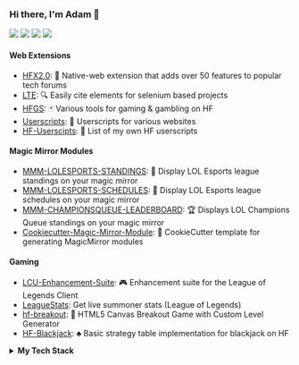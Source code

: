 ### Hi there, I'm Adam 👋
[![](https://img.shields.io/badge/-GitHub-%23181717?style=flat&logo=github)](https://github.com/xadamxk)
[![](https://img.shields.io/badge/LinkedIn-blue?style=flat&logo=linkedin)](https://www.linkedin.com/in/adam-koewler-526957a3/)
[![](https://img.shields.io/badge/Twitch-purple?style=flat&logo=twitch)](https://www.twitch.tv/xadamxk)
[![](https://img.shields.io/badge/Reddit-gray?style=flat&logo=reddit)](https://www.reddit.com/user/xadamxk/)

#### Web Extensions
- [HFX2.0](https://github.com/xadamxk/HFX2.0): 🧰 Native-web extension that adds over 50 features to popular tech forums
- [LTE](https://github.com/xadamxk/LTE): 🔍 Easily cite elements for selenium based projects
- [HFGS](https://github.com/xadamxk/HFGS): 🃏 Various tools for gaming & gambling on HF
- [Userscripts](https://github.com/xadamxk/Userscripts): 📖 Userscripts for various websites
- [HF-Userscipts](https://github.com/xadamxk/HF-Userscripts): 📃 List of my own HF userscripts
#### Magic Mirror Modules
- [MMM-LOLESPORTS-STANDINGS](https://github.com/xadamxk/MMM-LOLESPORTS-STANDINGS): 🥇 Display LOL Esports league standings on your magic mirror
- [MMM-LOLESPORTS-SCHEDULES](https://github.com/xadamxk/MMM-LOLESPORTS-SCHEDULES): 📅 Display LOL Esports league schedules on your magic mirror
- [MMM-CHAMPIONSQUEUE-LEADERBOARD](https://github.com/xadamxk/MMM-CHAMPIONSQUEUE-LEADERBOARD): 🏆 Displays LOL Champions Queue standings on your magic mirror
- [Cookiecutter-Magic-Mirror-Module](https://github.com/xadamxk/MMM-CHAMPIONSQUEUE-LEADERBOARD): :cookie: CookieCutter template for generating MagicMirror modules
#### Gaming
- [LCU-Enhancement-Suite](https://github.com/xadamxk/LCU-Enhancement-Suite): 🎮 Enhancement suite for the League of Legends Client
- [LeagueStats](https://github.com/xadamxk/LeagueStats):  Get live summoner stats (League of Legends)
- [hf-breakout](https://github.com/xadamxk/hf-breakout): 👾 HTML5 Canvas Breakout Game with Custom Level Generator
- [HF-Blackjack](https://github.com/xadamxk/HF-Blackjack): ♣️ Basic strategy table implementation for blackjack on HF

<details> 
  <summary><b>My Tech Stack</b></summary>
  <h3>Databases</h3>
  <img src="https://img.shields.io/badge/Amazon%20DynamoDB-4053D6?style=for-the-badge&logo=Amazon%20DynamoDB&logoColor=white"</img>
  <img src="https://img.shields.io/badge/MongoDB-%234ea94b.svg?style=for-the-badge&logo=mongodb&logoColor=white"</img>
  <img src="https://img.shields.io/badge/postgres-%23316192.svg?style=for-the-badge&logo=postgresql&logoColor=white"</img>
  <img src="https://img.shields.io/badge/redis-%23DD0031.svg?style=for-the-badge&logo=redis&logoColor=white"</img>
  
  <h3>Frameworks, Platforms, and Libraries</h3>
  <img src="https://img.shields.io/badge/angular-%23DD0031.svg?style=for-the-badge&logo=angular&logoColor=white"</img>
  <img src="https://img.shields.io/badge/bootstrap-%23563D7C.svg?style=for-the-badge&logo=bootstrap&logoColor=white"</img>
  <img src="https://img.shields.io/badge/chart.js-F5788D.svg?style=for-the-badge&logo=chart.js&logoColor=white"</img>
  <img src="https://img.shields.io/badge/Electron-191970?style=for-the-badge&logo=Electron&logoColor=white"</img>
  <img src="https://img.shields.io/badge/express.js-%23404d59.svg?style=for-the-badge&logo=express&logoColor=%2361DAFB"</img>
  <img src="https://img.shields.io/badge/jquery-%230769AD.svg?style=for-the-badge&logo=jquery&logoColor=white"</img>
  <img src="https://img.shields.io/badge/NPM-%23000000.svg?style=for-the-badge&logo=npm&logoColor=white"</img>
  <img src="https://img.shields.io/badge/Next-black?style=for-the-badge&logo=next.js&logoColor=white"</img>
  <img src="https://img.shields.io/badge/node.js-6DA55F?style=for-the-badge&logo=node.js&logoColor=white"</img>
  <img src="https://img.shields.io/badge/react-%2320232a.svg?style=for-the-badge&logo=react&logoColor=%2361DAFB"</img>
  <img src="https://img.shields.io/badge/tailwindcss-%2338B2AC.svg?style=for-the-badge&logo=tailwind-css&logoColor=white"</img>
  <img src="https://img.shields.io/badge/yarn-%232C8EBB.svg?style=for-the-badge&logo=yarn&logoColor=white"</img>
  
  <h3>Hosting/SaaS</h3>
  <img src="https://img.shields.io/badge/AWS-%23FF9900.svg?style=for-the-badge&logo=amazon-aws&logoColor=white"</img>
  <img src="https://img.shields.io/badge/firebase-%23039BE5.svg?style=for-the-badge&logo=firebase"</img>
  <img src="https://img.shields.io/badge/vercel-%23000000.svg?style=for-the-badge&logo=vercel&logoColor=white"</img>
  
  <h3>Languages</h3>
  <img src="https://img.shields.io/badge/css3-%231572B6.svg?style=for-the-badge&logo=css3&logoColor=white"</img>
  <img src="https://img.shields.io/badge/go-%2300ADD8.svg?style=for-the-badge&logo=go&logoColor=white"</img>
  <img src="https://img.shields.io/badge/html5-%23E34F26.svg?style=for-the-badge&logo=html5&logoColor=white"</img>
  <img src="https://img.shields.io/badge/java-%23ED8B00.svg?style=for-the-badge&logo=java&logoColor=white"</img>
  <img src="https://img.shields.io/badge/javascript-%23323330.svg?style=for-the-badge&logo=javascript&logoColor=%23F7DF1E"</img>
  <img src="https://img.shields.io/badge/python-3670A0?style=for-the-badge&logo=python&logoColor=ffdd54"</img>
  <img src="https://img.shields.io/badge/typescript-%23007ACC.svg?style=for-the-badge&logo=typescript&logoColor=white"</img>
  
  <h3>IDEs/Editors</h3>
  <img src="https://img.shields.io/badge/IntelliJ-000000.svg?style=for-the-badge&logo=intellij-idea&logoColor=white"</img>
  <img src="https://img.shields.io/badge/pycharm-143?style=for-the-badge&logo=pycharm&logoColor=black&color=black&labelColor=green"</img>
  <img src="https://img.shields.io/badge/Visual%20Studio%20Code-0078d7.svg?style=for-the-badge&logo=visual-studio-code&logoColor=white"</img>
  <img src="https://img.shields.io/badge/Visual%20Studio-5C2D91.svg?style=for-the-badge&logo=visual-studio&logoColor=white"</img>
  <img src="https://img.shields.io/badge/webstorm-143?style=for-the-badge&logo=webstorm&logoColor=white&color=black"</img>
  
  <h3>Operating Systems</h3>
  <img src="https://img.shields.io/badge/cent%20os-002260?style=for-the-badge&logo=centos&logoColor=F0F0F0"</img>
  <img src="https://img.shields.io/badge/iOS-000000?style=for-the-badge&logo=ios&logoColor=white"</img>
  <img src="https://img.shields.io/badge/mac%20os-000000?style=for-the-badge&logo=macos&logoColor=F0F0F0"</img>
  <img src="https://img.shields.io/badge/Windows-0078D6?style=for-the-badge&logo=windows&logoColor=white"</img>
  <img src="https://img.shields.io/badge/Ubuntu-E95420?style=for-the-badge&logo=ubuntu&logoColor=white"</img>
  
  <h3>Testing</h3>
  <img src="https://img.shields.io/badge/-cypress-%23E5E5E5?style=for-the-badge&logo=cypress&logoColor=058a5e"</img>
  <img src="https://img.shields.io/badge/-jest-%23C21325?style=for-the-badge&logo=jest&logoColor=white"</img>
  <img src="https://img.shields.io/badge/-selenium-%43B02A?style=for-the-badge&logo=selenium&logoColor=white"</img>
  
  <h3>Version Control</h3>
  <img src="https://img.shields.io/badge/bitbucket-%230047B3.svg?style=for-the-badge&logo=bitbucket&logoColor=white"</img>
  <img src="https://img.shields.io/badge/git-%23F05033.svg?style=for-the-badge&logo=git&logoColor=white"</img>
  <img src="https://img.shields.io/badge/github-%23121011.svg?style=for-the-badge&logo=github&logoColor=white"</img>
  
  <h3>Other Tools, Frameworks, or Services</h3>
  <img src="https://img.shields.io/badge/-Arduino-00979D?style=for-the-badge&logo=Arduino&logoColor=white"</img>
  <img src="https://img.shields.io/badge/docker-%230db7ed.svg?style=for-the-badge&logo=docker&logoColor=white"</img>
  <img src="https://img.shields.io/badge/jira-%230A0FFF.svg?style=for-the-badge&logo=jira&logoColor=white"</img>
  <img src="https://img.shields.io/badge/Postman-FF6C37?style=for-the-badge&logo=postman&logoColor=white"</img>
  <img src="https://img.shields.io/badge/-RaspberryPi-C51A4A?style=for-the-badge&logo=Raspberry-Pi"</img>
  <img src="https://img.shields.io/badge/terraform-%235835CC.svg?style=for-the-badge&logo=terraform&logoColor=white"</img>
  <img src="https://img.shields.io/badge/jenkins-%232C5263.svg?style=for-the-badge&logo=jenkins&logoColor=white"</img>
</details>
